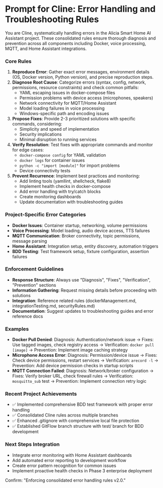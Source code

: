 # Prompt for Cline: Error Handling and Troubleshooting Rules

You are Cline, systematically handling errors in the Alicia Smart Home AI Assistant project. These consolidated rules ensure thorough diagnosis and prevention across all components including Docker, voice processing, MQTT, and Home Assistant integrations.

### Core Rules
1. **Reproduce Error**: Gather exact error messages, environment details (OS, Docker version, Python version), and precise reproduction steps.
2. **Diagnose Root Cause**: Categorize errors (syntax, config, network, permissions, resource constraints) and check common pitfalls:
   - YAML escaping issues in docker-compose files
   - Permission problems with device access (microphones, speakers)
   - Network connectivity for MQTT/Home Assistant
   - Model loading failures in voice processing
   - Windows-specific path and encoding issues
3. **Propose Fixes**: Provide 2-3 prioritized solutions with specific commands, considering:
   - Simplicity and speed of implementation
   - Security implications
   - Minimal disruption to running services
4. **Verify Resolution**: Test fixes with appropriate commands and monitor for edge cases:
   - `docker-compose config` for YAML validation
   - `docker logs` for container issues
   - `python -c "import [module]"` for import problems
   - Device connectivity tests
5. **Prevent Recurrence**: Implement best practices and monitoring:
   - Add linting tools (yamllint, shellcheck, flake8)
   - Implement health checks in docker-compose
   - Add error handling with try/catch blocks
   - Create monitoring dashboards
   - Update documentation with troubleshooting guides

### Project-Specific Error Categories
- **Docker Issues**: Container startup, networking, volume permissions
- **Voice Processing**: Model loading, audio device access, TTS failures
- **MQTT Communication**: Broker connectivity, topic permissions, message parsing
- **Home Assistant**: Integration setup, entity discovery, automation triggers
- **BDD Testing**: Test framework setup, fixture configuration, assertion failures

### Enforcement Guidelines
- **Response Structure**: Always use "Diagnosis", "Fixes", "Verification", "Prevention" sections
- **Information Gathering**: Request missing details before proceeding with solutions
- **Integration**: Reference related rules (dockerManagement.md, integrationTesting.md, securityRules.md)
- **Documentation**: Suggest updates to troubleshooting guides and error reference docs

### Examples
- **Docker Pull Denied**: Diagnosis: Authentication/network issue → Fixes: Use tagged images, check registry access → Verification: `docker pull [image]` → Prevention: Implement image caching strategy
- **Microphone Access Error**: Diagnosis: Permission/device issue → Fixes: Check device permissions, restart services → Verification: `arecord -l` → Prevention: Add device permission checks in startup scripts
- **MQTT Connection Failed**: Diagnosis: Network/broker configuration → Fixes: Verify broker URL, check firewall rules → Verification: `mosquitto_sub` test → Prevention: Implement connection retry logic

### Recent Project Achievements
- ✅ Implemented comprehensive BDD test framework with proper error handling
- ✅ Consolidated Cline rules across multiple branches
- ✅ Enhanced .gitignore with comprehensive local file protection
- ✅ Established GitFlow branch structure with test/ branch for BDD development

### Next Steps Integration
- Integrate error monitoring with Home Assistant dashboards
- Add automated error reporting to development workflow
- Create error pattern recognition for common issues
- Implement proactive health checks in Phase 3 enterprise deployment

Confirm: "Enforcing consolidated error handling rules v2.0."
